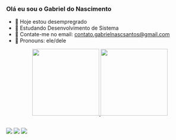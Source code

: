 ### Olá eu sou o Gabriel do Nascimento 

- 🔭 Hoje estou desempregrado
- 🌱 Estudando Desenvolvimento de Sistema
- 👯 Contate-me no email: contato.gabrielnascsantos@gmail.com
- 🤔 Pronouns: ele/dele
<div align="center">
  <a href="https://github.com/GabrieldoNascimentoSantos">
  <img height="180em" src="https://github-readme-stats.vercel.app/api?username=GabrieldoNascimentoSantos&show_icons=true&theme=dark&include_all_commits=true&count_private=true"/>
  <img height="180em" src="https://github-readme-stats.vercel.app/api/top-langs/?username=GabrieldoNascimentoSantos&layout=compact&langs_count=7&theme=dark"/>
    </div>
  
  ##

  <div>
  <a href="https://instagram.com/nascimento__biel" target="_blank"><img src="https://img.shields.io/badge/-Instagram-%23E4405F?style=for-the-badge&logo=instagram&logoColor=white" target="_blank"></a>
  <a href = "mailto:contato.gabrielnascsantos@gmail.com"><img src="https://img.shields.io/badge/-Gmail-%23333?style=for-the-badge&logo=gmail&logoColor=white" target="_blank"></a>
  <a href="https://https://www.linkedin.com/in/gabriel-nascimento-034242247/" target="_blank"><img src="https://img.shields.io/badge/-LinkedIn-%230077B5?style=for-the-badge&logo=linkedin&logoColor=white" target="_blank"></a> 
  </div> 
